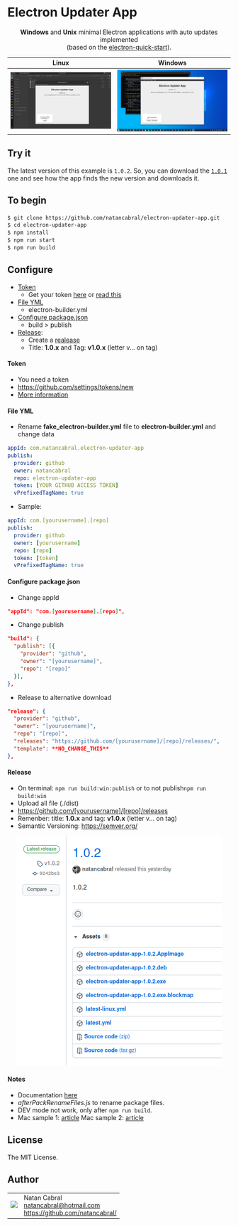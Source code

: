 # Electron Updater App

<p align="center">
<strong>Windows</strong> and <strong>Unix</strong> minimal Electron applications with auto updates implemented<br/>
(based on the <a href="https://github.com/electron/electron-quick-start">electron-quick-start</a>).
</p>

| Linux | Windows |
|-------|---------|
|<img src="/src/assets/screen-update-avaliable.png"/>|<img src="/src/assets/screen-update-avaliable-win-10.png"/>|

## Try it
The latest version of this example is `1.0.2`. So, you can download the [`1.0.1`](https://github.com/natancabral/electron-updater-app/releases/tag/v1.0.1) one and see how the app finds the new version and downloads it.


## To begin

```bash
$ git clone https://github.com/natancabral/electron-updater-app.git
$ cd electron-updater-app
$ npm install
$ npm run start
$ npm run build
```
## Configure

- [Token](#token)
  - Get your token [here](https://github.com/settings/tokens/new) or [read this](https://docs.github.com/en/authentication/keeping-your-account-and-data-secure/creating-a-personal-access-token)
- [File YML](#file-yml)
  - electron-builder.yml
- [Configure package.json](#configure-packagejson)
  - build > publish
- [Release](#release):
  - Create a [realease](https://github.com/natancabral/electron-updater-app/releases)
  - Title: **1.0.x** and Tag: **v1.0.x** (letter v... on tag)

#### Token
- You need a token
- https://github.com/settings/tokens/new
- [More information](https://docs.github.com/en/authentication/keeping-your-account-and-data-secure/creating-a-personal-access-token)

#### File YML
- Rename **fake_electron-builder.yml** file to **electron-builder.yml** and change data
```yml
appId: com.natancabral.electron-updater-app
publish:
  provider: github
  owner: natancabral
  repo: electron-updater-app
  token: [YOUR GITHUB ACCESS TOKEN]
  vPrefixedTagName: true
```
- Sample:
```yml
appId: com.[yourusername].[repo]
publish:
  provider: github
  owner: [yourusername]
  repo: [repo]
  token: [token]
  vPrefixedTagName: true
```


#### Configure package.json
- Change appId
```json
"appId": "com.[yourusername].[repo]",
```
- Change publish
```json
"build": {
  "publish": [{
    "provider": "github",
    "owner": "[yourusername]",
    "repo": "[repo]"
  }],
},
```
- Release to alternative download
```json
"release": {
  "provider": "github",
  "owner": "[yourusername]",
  "repo": "[repo]",
  "releases": "https://github.com/[yourusername]/[repo]/releases/",
  "template": **NO_CHANGE_THIS**
},
```

#### Release

- On terminal: ```npm run build:win:publish``` or to not publish```npm run build:win```
- Upload all file (./dist)
- https://github.com/[yourusername]/[repo]/releases
- Remenber: title: **1.0.x** and tag: **v1.0.x** (letter v... on tag)
- Semantic Versioning: https://semver.org/

<p align="center">
  <img src="/src/assets/screen-list-files.png"/>
</p>

#### Notes
- Documentation [here](https://www.electron.build/auto-update.html)
- *afterPackRenameFiles.js* to rename package files.
- DEV mode not work, only after ```npm run build```.
- Mac sample 1: [article](https://medium.com/@johndyer24/creating-and-deploying-an-auto-updating-electron-app-for-mac-and-windows-using-electron-builder-6a3982c0cee6)
Mac sample 2: [article](https://medium.com/jspoint/packaging-and-distributing-electron-applications-using-electron-builder-311fc55178d9)

## License

The MIT License.

## Author

<table>
  <tr>
    <td>
      <img src="https://github.com/natancabral.png?s=100" width="100"/>
    </td>
    <td>
      Natan Cabral<br />
      <a href="mailto:natancabral@hotmail.com">natancabral@hotmail.com</a><br />
      <a href="https://github.com/natancabral/">https://github.com/natancabral/</a>
    </td>
  </tr>
</table>

